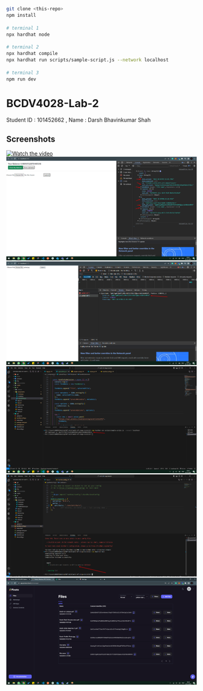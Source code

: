 ```bash
git clone <this-repo>
npm install

# terminal 1
npx hardhat node

# terminal 2
npx hardhat compile
npx hardhat run scripts/sample-script.js --network localhost

# terminal 3 
npm run dev
```
# BCDV4028-Lab-2
Student ID : 101452662 , Name  : Darsh Bhavinkumar Shah

## Screenshots
[![Watch the video]()](https://github.com/Darshhhhh/NFT-Minting/blob/main/Screenshots/FinalVideo.mkv)
![IPFS_HASH](https://github.com/Darshhhhh/NFT-Minting/blob/main/Screenshots/PintaUpload.png)
![IPFS_HASH](https://github.com/Darshhhhh/NFT-Minting/blob/main/Screenshots/Screenshot_1.png)
![DeployedContract](https://github.com/Darshhhhh/NFT-Minting/blob/main/Screenshots/deployed%20contract.png)
![Test-Case](https://github.com/Darshhhhh/NFT-Minting/blob/main/Screenshots/Test%20Case.png)
![Deployed Files](https://github.com/Darshhhhh/NFT-Minting/blob/main/Screenshots/files.png)
